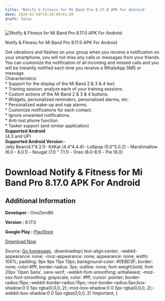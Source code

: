 ```yaml
---
title: 'Notify & Fitness for Mi Band Pro 8.17.0 APK For Android'
date: 2020-01-09T18:28:00+01:00
draft: false
---
```


![Notify & Fitness for Mi Band Pro 8.17.0 APK For Android](https://i2.wp.com/apkhome.net/wp-content/uploads/2020/01/Notify-Fitness-for-Mi-Band-Pro-8.17.0.png "Notify & Fitness for Mi Band Pro 8.17.0 APK For Android")

  

Notify & Fitness for Mi Band Pro 8.17.0 APK For Android

Get vibrations and flashes on your group when you receive a notification on your smartphone, you will not miss any calls or messages from your friends.  
You can customize the notification of all incoming and missed calls and you will be instantly notified each time you receive a WhatsApp SMS or message.  
Characteristics:  
\* Support for the display of the Mi Band 2 & 3 & 4 text.  
\* Training session: analyze each of your training sessions.  
\* Custom actions of the Mi Band 2 & 3 & 4 buttons.  
\* Widgets, personalized reminders, personalized alarms, etc.  
\* Personalized wake-up and nap alarms.  
\* Customize notifications for each contact.  
\* Ignore unwanted notifications.  
\* Anti-lost phone function  
\* Tasker support (and similar application)  
**Supported Android**  
{4.3 and UP}  
**Supported Android Version**:-  
Jelly Bean(4.1"4.3.1)- KitKat (4.4"4.4.4)- Lollipop (5.0"5.0.2) - Marshmallow (6.0 - 6.0.1) - Nougat (7.0 " 7.1.1) - Oreo (8.0-8.1) - Pie (9.0)

Download Notify & Fitness for Mi Band Pro 8.17.0 APK For Android
================================================================

Additional Information
----------------------

**Developer :** OneZeroBit

**Version :** 8.17.0

**Google Play :** [PlayStore](https://play.google.com/store/apps/details?id=com.mc.miband1&hl=en)

  

[Download Now](https://store4app.co/post/notify-amp-fitness-for-mi-band-pro-8-17-0-apk-for-android_1578590759)

  
Source: [Go homepage.](https://store4app.co/post/notify-amp-fitness-for-mi-band-pro-8-17-0-apk-for-android_1578590759) .downloadtop{ text-align:center; -webkit-appearance: none; -moz-appearance: none; appearance: none; width: 100%; padding: 9px 9px 11px 13px; background-color: #0EBD3F; border: none; color:#fff; border-radius: 3px; outline: none; font-weight;bold; font: 20px 'Open Sans', sans-serif; -webkit-font-smoothing: antialiased; -moz-osx-font-smoothing: grayscale; color: #fff; cursor: pointer; border-radius:15px;-webkit-border-radius:15px;-moz-border-radius:5px;box-shadow:0 0 5px rgba(0,0,0,.2);-moz-box-shadow:0 0 5px rgba(0,0,0,.2);-webkit-box-shadow:0 0 5px rgba(0,0,0,.2) !important; }